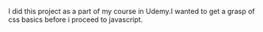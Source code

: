 I did this project as a part of my course in Udemy.I wanted to get a grasp of css basics before i proceed to javascript.
